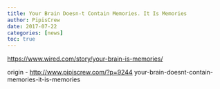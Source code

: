 ```yaml
---
title: Your Brain Doesn-t Contain Memories. It Is Memories
author: PipisCrew
date: 2017-07-22
categories: [news]
toc: true
---
```


https://www.wired.com/story/your-brain-is-memories/

origin - http://www.pipiscrew.com/?p=9244 your-brain-doesnt-contain-memories-it-is-memories